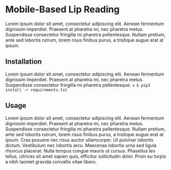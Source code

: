 # Mobile-Based Lip Reading
Lorem ipsum dolor sit amet, consectetur adipiscing elit. Aenean fermentum dignissim imperdiet. Praesent at pharetra mi, nec pharetra metus. Suspendisse consectetur fringilla mi pharetra pellentesque. Nullam pretium, ante sed lobortis rutrum, lorem risus finibus purus, a tristique augue erat at ipsum.

**Installation**
---
Lorem ipsum dolor sit amet, consectetur adipiscing elit. Aenean fermentum dignissim imperdiet. Praesent at pharetra mi, nec pharetra metus. Suspendisse consectetur fringilla mi pharetra pellentesque.
    + `$ pip3 install -r requirements.txt`

**Usage**
---
Lorem ipsum dolor sit amet, consectetur adipiscing elit. Aenean fermentum dignissim imperdiet. Praesent at pharetra mi, nec pharetra metus. Suspendisse consectetur fringilla mi pharetra pellentesque. Nullam pretium, ante sed lobortis rutrum, lorem risus finibus purus, a tristique augue erat at ipsum. Cras posuere nec risus auctor ullamcorper. Ut pulvinar lobortis dictum. Vestibulum nec lobortis arcu. Maecenas lobortis urna sed ligula rhoncus placerat. Nulla tempus congue mauris ut cursus. Phasellus leo tellus, ultrices sit amet sapien quis, efficitur sollicitudin dolor. Proin eu turpis a nibh laoreet gravida convallis vitae libero. 




